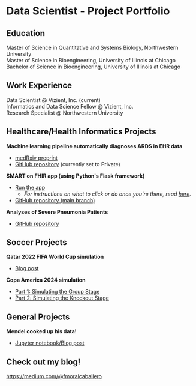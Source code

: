 # Data Scientist - Project Portfolio 

## Education

Master of Science in Quantitative and Systems Biology, Northwestern University  
Master of Science in Bioengineering, University of Illinois at Chicago  
Bachelor of Science in Bioengineering, University of Illinois at Chicago

## Work Experience  

Data Scientist @ Vizient, Inc. (current)  
Informatics and Data Science Fellow @ Vizient, Inc.  
Research Specialist @ Northwestern University 

## Healthcare/Health Informatics Projects  

**Machine learning pipeline automatically diagnoses ARDS in EHR data**

- [medRxiv preprint](https://doi.org/10.1101/2024.05.21.24307715)
- [GitHub repository](https://github.com/amarallab/ARDS_diagnosis) (currently set to Private)

**SMART on FHIR app (using Python's Flask framework)**

- [Run the app](https://launch.smarthealthit.org/?launch_url=https%3A%2F%2Fsmart-on-fhir-python-app.onrender.com%2F&launch=WzAsIiIsIiIsIkFVVE8iLDAsMCwwLCJwYXRpZW50L1BhdGllbnQucnMgcGF0aWVudC9PYnNlcnZhdGlvbi5ycyBsYXVuY2ggb2ZmbGluZV9hY2Nlc3Mgb3BlbmlkIGZoaXJVc2VyIiwiaHR0cHM6Ly9zbWFydC1vbi1maGlyLXB5dGhvbi1hcHAub25yZW5kZXIuY29tL2ZoaXItYXBwLyIsImNsaWVudC1pZCIsIiIsIiIsIiIsIiIsMCwwXQ&tab=0&validation=1)  
  - *For instructions on what to click or do once you're there, read [here](https://github.com/morales-felix/SMART-on-FHIR-Python-app/blob/deployment/README.md#usage).*
- [GitHub repository (main branch)](https://github.com/morales-felix/SMART-on-FHIR-Python-app)

**Analyses of Severe Pneumonia Patients**

- [GitHub repository](https://github.com/morales-felix/analyses_of_severe_pneumonia)

## Soccer Projects  
  
**Qatar 2022 FIFA World Cup simulation**  

- [Blog post](https://morales-felix.github.io/Qatar-2022-FIFA-World-Cup-simulation/)

**Copa America 2024 simulation** 

- [Part 1: Simulating the Group Stage](https://medium.com/@fmoralcaballero/predicting-the-winner-of-copa-america-2024-with-data-science-85bac848a2b7)
- [Part 2: Simulating the Knockout Stage](https://medium.com/@fmoralcaballero/predicting-the-winner-of-copa-america-2024-with-data-science-part-2-b0be0b132f30)
  
## General Projects  

**Mendel cooked up his data!**  

- [Jupyter notebook/Blog post](https://github.com/morales-felix/Mendel_cooked_up_his_data)

## Check out my blog!  
  
https://medium.com/@fmoralcaballero
